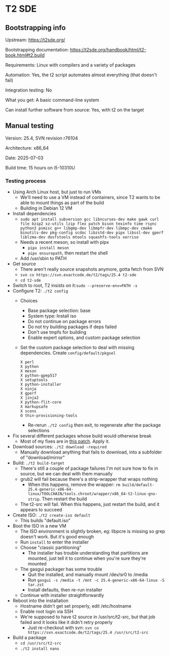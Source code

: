 # T2 SDE

## Bootstrapping info

Upstream: https://t2sde.org/

Bootstrapping documentation: https://t2sde.org/handbook/html/t2-book.html#t2.build

Requirements: Linux with compilers and a variety of packages

Automation: Yes, the t2 script automates almost everything (that doesn't fail)

Integration testing: No

What you get: A basic command-line system

Can install further software from source: Yes, with t2 on the target

## Manual testing

Version: 25.4, SVN revision r76104

Architecture: x86_64

Date: 2025-07-03

Build time: 15 hours on i5-10310U

### Testing process

* Using Arch Linux host, but just to run VMs
  * We'll need to use a VM instead of containers, since T2 wants to be able to mount things as part of the build
  * Building in Debian 12 VM
* Install dependencies
  * `sudo apt install subversion gcc libncurses-dev make gawk curl file bzip2 xz-utils lzip flex patch bison texinfo time rsync python3 psmisc g++ libgmp-dev libmpfr-dev libmpc-dev cmake binutils-dev pkg-config scdoc libzstd-dev pipx libssl-dev gperf liblzma-dev dosfstools mtools squashfs-tools xorriso`
  * Needs a recent meson, so install with pipx
    * `pipx install meson`
    * `pipx ensurepath`, then restart the shell
  * Add /usr/sbin to PATH
* Get source
  * There aren't really source snapshots anymore, gotta fetch from SVN
  * `svn co https://svn.exactcode.de/t2/tags/25.4 t2-sde`
  * `cd t2-sde`
* Switch to root, T2 insists on it:`sudo --preserve-env=PATH -s`
* Configure T2: `./t2 config`
  * Choices
    * Base package selection: base
    * System type: Install iso
    * Do not continue on package errors
    * Do not try building packages if deps failed
    * Don't use tmpfs for building
    * Enable expert options, and custom package selection
  * Set the custom package selection to deal with missing dependencies. Create `config/default/pkgsel`

        X perl
        X python
        X meson
        X python-gpep517
        X setuptools
        X python-installer
        X ninja
        X gperf
        X jinja2
        X python-flit-core
        X markupsafe
        X scons
        O thin-provisioning-tools

    * Re-rerun `./t2 config` then exit, to regenerate after the package selections
* Fix several different packages whose build would otherwise break
  * Most of my fixes are in [this patch](../data/t2.patch). Apply it.
* Download sources: `./t2 download -required`
  * Manually download anything that fails to download, into a subfolder of "download/mirror"
* Build: `./t2 build-target`
  * There's still a couple of package failures I'm not sure how to fix in source, but we can deal with them manually
  * grub2 will fail because there's a strip-wrapper that wraps nothing
    * When this happens, remove the wrapper: `rm build/default-25.4-generic-x86-64-linux/TOOLCHAIN/tools.chroot/wrapper/x86_64-t2-linux-gnu-strip`. Then restart the build
  * The t2-src will fail. When this happens, just restart the build, and it appears to succeed
* Create ISO: `./t2 create-iso default`
  * This builds "default.iso"
* Boot the ISO in a new VM
  * The ISO environment is slightly broken, eg: libpcre is missing so grep doesn't work. But it's good enough
  * Run `install` to enter the installer
  * Choose "classic partitioning"
    * The installer has trouble understanding that partitions are mounted, just tell it to continue when you're sure they're mounted
  * The gasgui packager has some trouble
    * Quit the installed, and manually mount /dev/sr0 to /media
    * Run `gasgui -s /media -t /mnt -c 25.4-generic-x86-64-linux -S tar.zst`
    * Install defaults, then re-run installer
  * Continue with installer straightforwardly
* Reboot into the installation
  * Hostname didn't get set properly, edit /etc/hostname
  * Enable root login via SSH
  * We're supposed to have t2 source in /usr/src/t2-src, but that job failed and it looks like it didn't retry properly
    * Just re-checkout with svn: `svn co https://svn.exactcode.de/t2/tags/25.4 /usr/src/t2-src`
* Build a package
  * `cd /usr/src/t2-src`
  * `./t2 install nano`
